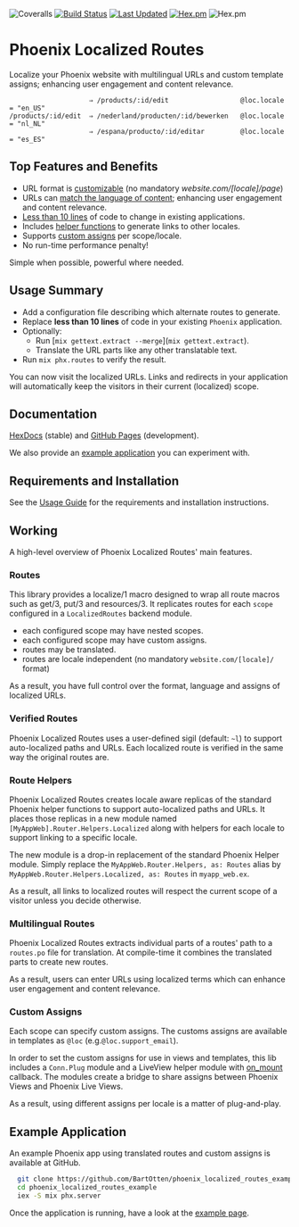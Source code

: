 ![Coveralls](https://img.shields.io/coveralls/github/BartOtten/phoenix_localized_routes)
[![Build Status](https://github.com/BartOtten/phoenix_localized_routes/actions/workflows/elixir.yml/badge.svg?event=push)](https://github.com/BartOtten/phoenix_localized_routes/actions/workflows/elixir.yml)
[![Last Updated](https://img.shields.io/github/last-commit/BartOtten/phoenix_localized_routes.svg)](https://github.com/BartOtten/phoenix_localized_routes/commits/main)
[![Hex.pm](https://img.shields.io/hexpm/v/phoenix_localized_routes)](https://hex.pm/packages/phoenix_localized_routes)
![Hex.pm](https://img.shields.io/hexpm/l/phoenix_localized_routes)


# Phoenix Localized Routes

Localize your Phoenix website with multilingual URLs and custom template assigns;
enhancing user engagement and content relevance.

                        ⇒ /products/:id/edit                  @loc.locale = "en_US"
    /products/:id/edit  ⇒ /nederland/producten/:id/bewerken   @loc.locale = "nl_NL"
                        ⇒ /espana/producto/:id/editar         @loc.locale = "es_ES"


## Top Features and Benefits

- URL format is [customizable](#routes) (no mandatory _website.com/[locale]/page_)
- URLs can [match the language of content](#multilingual-routes); enhancing user
  engagement and content relevance.
- [Less than 10 lines](USAGE.md#helpers) of code to change in existing applications.
- Includes [helper functions](#route-helpers) to generate links to other locales.
- Supports [custom assigns](#custom-assigns) per scope/locale.
- No run-time performance penalty!

Simple when possible, powerful where needed.


## Usage Summary

- Add a configuration file describing which alternate routes to generate.
- Replace **less than 10 lines** of code in your existing `Phoenix` application.
- Optionally:
  - Run [`mix gettext.extract --merge`](`mix gettext.extract`).
  - Translate the URL parts like any other translatable text.
- Run `mix phx.routes` to verify the result.

You can now visit the localized URLs. Links and redirects in your application will
automatically keep the visitors in their current (localized) scope.

## Documentation

[HexDocs](https://hexdocs.pm/phoenix_localized_routes/) (stable)
and [GitHub Pages](https://bartotten.github.io/phoenix_localized_routes/) (development).

We also provide an [example application](#example-application) you can experiment with.

## Requirements and Installation

See the [Usage Guide](USAGE.md) for the requirements and installation instructions.

## Working

A high-level overview of Phoenix Localized Routes' main features.

### Routes

This library provides a localize/1 macro designed to wrap all route macros such as
get/3, put/3 and resources/3. It replicates routes for each `scope` configured in
a `LocalizedRoutes` backend module.

- each configured scope may have nested scopes.
- each configured scope may have custom assigns.
- routes may be translated.
- routes are locale independent (no mandatory `website.com/[locale]/` format)

As a result, you have full control over the format, language and assigns of localized URLs.

### Verified Routes

Phoenix Localized Routes uses a user-defined sigil (default: `~l`) to support auto-localized
paths and URLs. Each localized route is verified in the same way the original routes are.

### Route Helpers

Phoenix Localized Routes creates locale aware replicas of the standard Phoenix helper
functions to support auto-localized paths and URLs. It places those replicas in a new
module named `[MyAppWeb].Router.Helpers.Localized` along with helpers for each locale
to support linking to a specific locale.

The new module is a drop-in replacement of the standard Phoenix Helper module.
Simply replace the `MyAppWeb.Router.Helpers, as: Routes` alias by
`MyAppWeb.Router.Helpers.Localized, as: Routes` in `myapp_web.ex`.

As a result, all links to localized routes will respect the current scope of a visitor
unless you decide otherwise.


### Multilingual Routes

Phoenix Localized Routes extracts individual parts of a routes' path to a `routes.po` file
for translation. At compile-time it combines the translated parts to create new routes.

As a result, users can enter URLs using localized terms which can enhance user engagement
and content relevance.


### Custom Assigns

Each scope can specify custom assigns. The customs assigns are available in templates
as `@loc` (e.g.`@loc.support_email`).

In order to set the custom assigns for use in views and templates, this lib includes
a `Conn.Plug` module and a LiveView helper module with
[on_mount](https://hexdocs.pm/phoenix_live_view/Phoenix.LiveView.html#on_mount/1) callback.
The modules create a bridge to share assigns between Phoenix Views and Phoenix Live Views.

As a result, using different assigns per locale is a matter of plug-and-play.


## Example Application

An example Phoenix app using translated routes and custom assigns is available at GitHub.

``` bash
  git clone https://github.com/BartOtten/phoenix_localized_routes_example.git
  cd phoenix_localized_routes_example
  iex -S mix phx.server
```

Once the application is running, have a look at the
[example page](http://localhost:4000/europe/nl/producten/).
